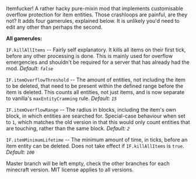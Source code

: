 Itemfucker! A rather hacky pure-mixin mod that implements customisable overflow protection for item entities. Those crashloops are painful, are they not? It adds four gamerules, explained below. It is unlikely you'd need to edit any other than perhaps the second.

**All gamerules:**

`IF.killAllItems` -- Fairly self explanatory. It kills all items on their first tick, before any other processing is done. This is mainly used for overflow emergencies and shouldn't be required for a server that has already had the mod. *Default: `false`*

`IF.itemOverflowThreshold` -- The amount of entities, not including the item to be deleted, that need to be present within the defined range before the item is deleted. This counts all entities, not just items, and is now separate to vanilla's `maxEntityCramming` rule. *Default: `15`*

`IF.itemOverflowRange` -- The radius in blocks, including the item's own block, in which entities are searched for. Special-case behaviour when set to `1`, which matches the old version in that this would only count entities that are touching, rather than the same block. *Default: `2`*

`IF.itemMinimumLifetime` -- The minimum amount of time, in ticks, before an item entity can be deleted. Does not take effect if `IF.killAllItems` is `true`. *Default: `100`*

Master branch will be left empty, check the other branches for each minecraft version. MIT license applies to all versions.
